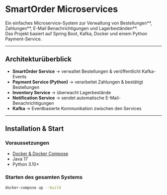 # SmartOrder Microservices

Ein einfaches Microservice-System zur Verwaltung von Bestellungen**, Zahlungen**, E-Mail Benachrichtigungen und Lagerbeständen**.  
Das Projekt basiert auf Spring Boot, Kafka, Docker und einem Python Payment-Service.

---

## Architekturüberblick
- **SmartOrder Service** → verwaltet Bestellungen & veröffentlicht Kafka-Events  
- **Payment Service (Python)** → verarbeitet Zahlungen & bestätigt Bestellungen  
- **Inventory Service** → überwacht Lagerbestände  
- **Notification Service** → sendet automatische E-Mail-Benachrichtigungen  
- **Kafka** → Eventbasierte Kommunikation zwischen den Services
---

##  Installation & Start
### Voraussetzungen
- [Docker & Docker Compose](https://docs.docker.com/get-docker/)  
- Java 17  
- Python 3.10+

### Starten des gesamten Systems
```bash
docker-compose up --build
